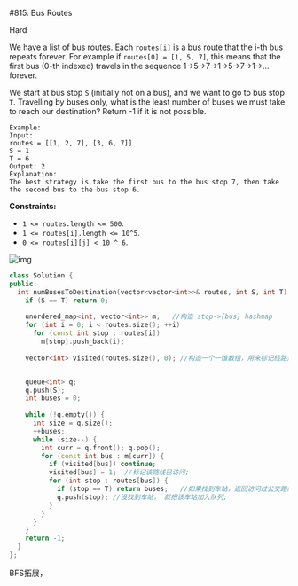 \#815. Bus Routes

Hard

We have a list of bus routes. Each `routes[i]` is a bus route that the i-th bus repeats forever. For example if `routes[0] = [1, 5, 7]`, this means that the first bus (0-th indexed) travels in the sequence 1->5->7->1->5->7->1->... forever.

We start at bus stop `S` (initially not on a bus), and we want to go to bus stop `T`. Travelling by buses only, what is the least number of buses we must  take to reach our destination? Return -1 if it is not possible.

```
Example:
Input: 
routes = [[1, 2, 7], [3, 6, 7]]
S = 1
T = 6
Output: 2
Explanation: 
The best strategy is take the first bus to the bus stop 7, then take the second bus to the bus stop 6.
```

 

**Constraints:**

- `1 <= routes.length <= 500`.
- `1 <= routes[i].length <= 10^5`.
- `0 <= routes[i][j] < 10 ^ 6`.







![img](http://zxi.mytechroad.com/blog/wp-content/uploads/2018/04/815-ep180.png)

```c++
class Solution {
public:
  int numBusesToDestination(vector<vector<int>>& routes, int S, int T) {
    if (S == T) return 0;
    
    unordered_map<int, vector<int>> m;   //构造 stop->{bus} hashmap
    for (int i = 0; i < routes.size(); ++i)
      for (const int stop : routes[i])
        m[stop].push_back(i);
    
    vector<int> visited(routes.size(), 0); //构造一个一维数组，用来标记线路是否被访问，也是一种hashmap， 由于 `0 <= routes[i][j] < 10 ^ 6`，用一维数组标记会节省开销;


    queue<int> q;  
    q.push(S);
    int buses = 0;
    
    while (!q.empty()) {
      int size = q.size();      
      ++buses;
      while (size--) {
        int curr = q.front(); q.pop();        
        for (const int bus : m[curr]) {
          if (visited[bus]) continue;           
          visited[bus] = 1;  //标记该路线已访问;
          for (int stop : routes[bus]) {
            if (stop == T) return buses;   //如果找到车站，返回访问过公交路线的数量;         
            q.push(stop); //没找到车站， 就把该车站加入队列;
          }
        }        
      }      
    }
    return -1;
  }
};
```



BFS拓展，



